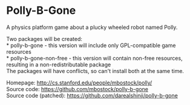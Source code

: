 Polly-B-Gone
============

A physics platform game about a plucky wheeled robot named Polly.

Two packages will be created:<br>
 \* polly-b-gone - this version will include only GPL-compatible game resources<br>
 \* polly-b-gone-non-free - this version will contain non-free resources, resulting in a non-redistributable package<br>
The packages will have conflicts, so can't install both at the same time.

Homepage: http://cs.stanford.edu/people/mbostock/polly/ <br>
Source code: https://github.com/mbostock/polly-b-gone <br>
Source code (patched): https://github.com/darealshinji/polly-b-gone
